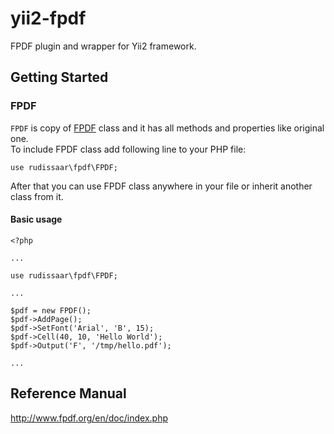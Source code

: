 # yii2-fpdf

FPDF plugin and wrapper for Yii2 framework.

## Getting Started

### FPDF

`FPDF` is copy of [FPDF](http://www.fpdf.org/) class and it has all methods and properties like original one.  
To include FPDF class add following line to your PHP file:

`use rudissaar\fpdf\FPDF;`

After that you can use FPDF class anywhere in your file or inherit another class from it.

#### Basic usage
```
<?php

...

use rudissaar\fpdf\FPDF;

...

$pdf = new FPDF();
$pdf->AddPage();
$pdf->SetFont('Arial', 'B', 15);
$pdf->Cell(40, 10, 'Hello World');
$pdf->Output('F', '/tmp/hello.pdf');

...
```

## Reference Manual

http://www.fpdf.org/en/doc/index.php
